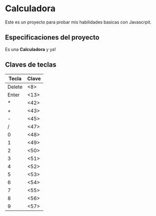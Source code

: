 # Calculadora

Este es un proyecto para probar mis habilidades basicas con Javascrpit.

## Especificaciones del proyecto

Es una **Calculadora** y ya!

## Claves de teclas

|  Tecla  |  Clave  |
|---------|---------|
|Delete| <8>|
|Enter| <13>|
|*|<42>|
|+| <43>|
|-| <45>|
|/| <47>|
|0| <48>|
|1| <49>|
|2| <50>|
|3| <51>|
|4|<52>|
|5| <53>|
|6|<54>|
|7| <55>|
|8| <56>|
|9| <57>|